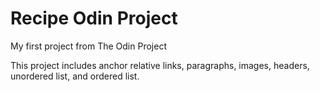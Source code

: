 # Recipe Odin Project

My first project from The Odin Project 

This project includes anchor relative links, paragraphs, images, headers, unordered list, and ordered list.